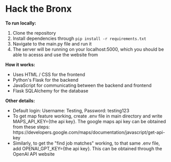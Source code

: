 # Hack the Bronx


<b>To run locally:</b>

1. Clone the repository
2. Install dependencies through ```pip install -r requirements.txt```
3. Navigate to the main.py file and run it
4. The server will be running on your localhost:5000, which you should be able to acesss and use the website from

<b>How it works:</b>

<ul>
    <li>Uses HTML / CSS for the frontend</li>
    <li>Python's Flask for the backend</li>
    <li>JavaScript for communicating between the backend and frontend</li>
    <li>Flask SQLAlchemy for the database</li>
</ul>

<b>Other details:</b>

<ul>
    <li>Default login: Username: Testing, Password: testing123</li>
    <li>To get map feature working, create .env file in main directory and write MAPS_API_KEY={the api key}. The google maps api key can be obtained from these steps: https://developers.google.com/maps/documentation/javascript/get-api-key</li>
    <li>Similarly, to get the "find job matches" working, to that same .env file, add OPENAI_GPT_KEY={the api key}. This can be obtained through the OpenAI API website</li>
</ul>